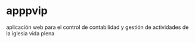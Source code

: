 # apppvip
aplicación web para el control de contabilidad y gestión de actividades de la iglesia vida plena
